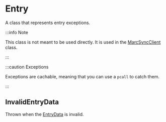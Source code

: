 # Entry

A class that represents entry exceptions.

:::info Note

This class is not meant to be used directly. It is used in the [MarcSyncClient](../classes/MarcSyncClient) class.

:::

:::caution Exceptions

Exceptions are cachable, meaning that you can use a `pcall` to catch them.

:::

## InvalidEntryData

Thrown when the [EntryData](../types/EntryData) is invalid.